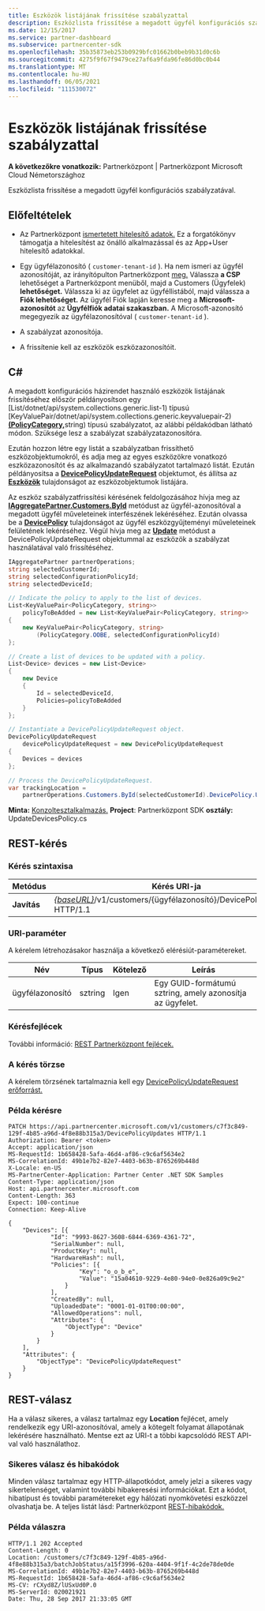 ```yaml
---
title: Eszközök listájának frissítése szabályzattal
description: Eszközlista frissítése a megadott ügyfél konfigurációs szabályzatával.
ms.date: 12/15/2017
ms.service: partner-dashboard
ms.subservice: partnercenter-sdk
ms.openlocfilehash: 35b35873eb253b0929bfc01662b0beb9b31d0c6b
ms.sourcegitcommit: 4275f9f67f9479ce27af6a9fda96fe86d0bc0b44
ms.translationtype: MT
ms.contentlocale: hu-HU
ms.lasthandoff: 06/05/2021
ms.locfileid: "111530072"
---
```

# <a name="update-a-list-of-devices-with-a-policy"></a>Eszközök listájának frissítése szabályzattal

**A következőkre vonatkozik:** Partnerközpont | Partnerközpont Microsoft Cloud Németországhoz

Eszközlista frissítése a megadott ügyfél konfigurációs szabályzatával.

## <a name="prerequisites"></a>Előfeltételek

- Az Partnerközpont [ismertetett hitelesítő adatok.](partner-center-authentication.md) Ez a forgatókönyv támogatja a hitelesítést az önálló alkalmazással és az App+User hitelesítő adatokkal.

- Egy ügyfélazonosító ( `customer-tenant-id` ). Ha nem ismeri az ügyfél azonosítóját, az irányítópulton Partnerközpont [meg.](https://partner.microsoft.com/dashboard) Válassza **a CSP** lehetőséget a Partnerközpont menüből, majd a Customers (Ügyfelek) **lehetőséget.** Válassza ki az ügyfelet az ügyféllistából, majd válassza a **Fiók lehetőséget.** Az ügyfél Fiók lapján keresse meg a **Microsoft-azonosítót** az **Ügyfélfiók adatai szakaszban.** A Microsoft-azonosító megegyezik az ügyfélazonosítóval ( `customer-tenant-id` ).

- A szabályzat azonosítója.

- A frissítenie kell az eszközök eszközazonosítóit.

## <a name="c"></a>C\#

A megadott konfigurációs házirendet használó eszközök listájának frissítéséhez először példányosítson egy [List/dotnet/api/system.collections.generic.list-1) típusú [KeyValuePair/dotnet/api/system.collections.generic.keyvaluepair-2)[**(PolicyCategory,**](/dotnet/api/microsoft.store.partnercenter.models.devicesdeployment.policycategory)string) típusú szabályzatot, az alábbi példakódban látható módon. Szüksége lesz a szabályzat szabályzatazonosítóra.

Ezután hozzon létre [](/dotnet/api/microsoft.store.partnercenter.models.devicesdeployment.device) egy listát a szabályzatban frissíthető eszközobjektumokról, és adja meg az egyes eszközökre vonatkozó eszközazonosítót és az alkalmazandó szabályzatot tartalmazó listát. Ezután példányositsa a [**DevicePolicyUpdateRequest**](/dotnet/api/microsoft.store.partnercenter.models.devicesdeployment.devicepolicyupdaterequest) objektumot, és állítsa az [**Eszközök**](/dotnet/api/microsoft.store.partnercenter.models.devicesdeployment.devicebatchcreationrequest.devices) tulajdonságot az eszközobjektumok listájára.

Az eszköz szabályzatfrissítési kérésének feldolgozásához hívja meg az [**IAggregatePartner.Customers.ById**](/dotnet/api/microsoft.store.partnercenter.customers.icustomercollection.byid) metódust az ügyfél-azonosítóval a megadott ügyfél műveleteinek interfészének lekéréséhez. Ezután olvassa be a [**DevicePolicy**](/dotnet/api/microsoft.store.partnercenter.customers.icustomer.devicepolicy) tulajdonságot az ügyfél eszközgyűjteményi műveleteinek felületének lekéréséhez. Végül hívja meg az [**Update**](/dotnet/api/microsoft.store.partnercenter.devicesdeployment.icustomerdevicecollection.update) metódust a DevicePolicyUpdateRequest objektummal az eszközök a szabályzat használatával való frissítéséhez.

``` csharp
IAggregatePartner partnerOperations;
string selectedCustomerId;
string selectedConfigurationPolicyId;
string selectedDeviceId;

// Indicate the policy to apply to the list of devices.
List<KeyValuePair<PolicyCategory, string>>
    policyToBeAdded = new List<KeyValuePair<PolicyCategory, string>>
{
    new KeyValuePair<PolicyCategory, string>
        (PolicyCategory.OOBE, selectedConfigurationPolicyId)
};

// Create a list of devices to be updated with a policy.
List<Device> devices = new List<Device>
{
    new Device
    {
        Id = selectedDeviceId,
        Policies=policyToBeAdded
    }
};

// Instantiate a DevicePolicyUpdateRequest object.
DevicePolicyUpdateRequest
    devicePolicyUpdateRequest = new DevicePolicyUpdateRequest
{
    Devices = devices
};

// Process the DevicePolicyUpdateRequest.
var trackingLocation =
    partnerOperations.Customers.ById(selectedCustomerId).DevicePolicy.Update(devicePolicyUpdateRequest);
```

**Minta:** [Konzoltesztalkalmazás.](console-test-app.md) **Project**: Partnerközpont SDK **osztály:** UpdateDevicesPolicy.cs

## <a name="rest-request"></a>REST-kérés

### <a name="request-syntax"></a>Kérés szintaxisa

| Metódus    | Kérés URI-ja                                                                                         |
|-----------|-----------------------------------------------------------------------------------------------------|
| **Javítás** | [*{baseURL}*](partner-center-rest-urls.md)/v1/customers/{ügyfélazonosító}/DevicePolicyUpdates HTTP/1.1 |

### <a name="uri-parameter"></a>URI-paraméter

A kérelem létrehozásakor használja a következő elérésiút-paramétereket.

| Név        | Típus   | Kötelező | Leírás                                           |
|-------------|--------|----------|-------------------------------------------------------|
| ügyfélazonosító | sztring | Igen      | Egy GUID-formátumú sztring, amely azonosítja az ügyfelet. |

### <a name="request-headers"></a>Kérésfejlécek

További információ: [REST Partnerközpont fejlécek.](headers.md)

### <a name="request-body"></a>A kérés törzse

A kérelem törzsének tartalmaznia kell egy [DevicePolicyUpdateRequest erőforrást.](device-deployment-resources.md#devicepolicyupdaterequest)

### <a name="request-example"></a>Példa kérésre

```http
PATCH https://api.partnercenter.microsoft.com/v1/customers/c7f3c849-129f-4b85-a96d-4f8e88b315a3/DevicePolicyUpdates HTTP/1.1
Authorization: Bearer <token>
Accept: application/json
MS-RequestId: 1b658428-5afa-46d4-af86-c9c6af5634e2
MS-CorrelationId: 49b1e7b2-82e7-4403-b63b-8765269b448d
X-Locale: en-US
MS-PartnerCenter-Application: Partner Center .NET SDK Samples
Content-Type: application/json
Host: api.partnercenter.microsoft.com
Content-Length: 363
Expect: 100-continue
Connection: Keep-Alive

{
    "Devices": [{
            "Id": "9993-8627-3608-6844-6369-4361-72",
            "SerialNumber": null,
            "ProductKey": null,
            "HardwareHash": null,
            "Policies": [{
                    "Key": "o_o_b_e",
                    "Value": "15a04610-9229-4e80-94e0-0e826a09c9e2"
                }
            ],
            "CreatedBy": null,
            "UploadedDate": "0001-01-01T00:00:00",
            "AllowedOperations": null,
            "Attributes": {
                "ObjectType": "Device"
            }
        }
    ],
    "Attributes": {
        "ObjectType": "DevicePolicyUpdateRequest"
    }
}
```

## <a name="rest-response"></a>REST-válasz

Ha a válasz sikeres, a válasz tartalmaz egy **Location** fejlécet, amely rendelkezik egy URI-azonosítóval, amely a kötegelt folyamat állapotának lekérésére használható. Mentse ezt az URI-t a többi kapcsolódó REST API-val való használathoz.

### <a name="response-success-and-error-codes"></a>Sikeres válasz és hibakódok

Minden válasz tartalmaz egy HTTP-állapotkódot, amely jelzi a sikeres vagy sikertelenséget, valamint további hibakeresési információkat. Ezt a kódot, hibatípust és további paramétereket egy hálózati nyomkövetési eszközzel olvashatja be. A teljes listát lásd: Partnerközpont [REST-hibakódok.](error-codes.md)

### <a name="response-example"></a>Példa válaszra

```http
HTTP/1.1 202 Accepted
Content-Length: 0
Location: /customers/c7f3c849-129f-4b85-a96d-4f8e88b315a3/batchJobStatus/a15f3996-620a-4404-9f1f-4c2de78de0de
MS-CorrelationId: 49b1e7b2-82e7-4403-b63b-8765269b448d
MS-RequestId: 1b658428-5afa-46d4-af86-c9c6af5634e2
MS-CV: rCXyd8Z/lUSxUd0P.0
MS-ServerId: 020021921
Date: Thu, 28 Sep 2017 21:33:05 GMT
```

